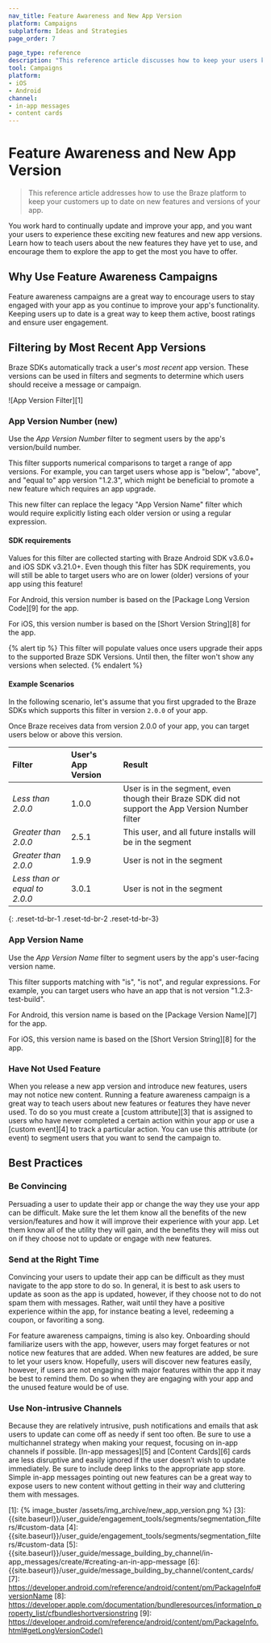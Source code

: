 ```yaml
---
nav_title: Feature Awareness and New App Version
platform: Campaigns
subplatform: Ideas and Strategies
page_order: 7

page_type: reference
description: "This reference article discusses how to keep your users knowledgeable and excited about when you release new features or versions."
tool: Campaigns
platform: 
- iOS
- Android
channel:
- in-app messages
- content cards
---
```

# Feature Awareness and New App Version

> This reference article addresses how to use the Braze platform to keep your customers up to date on new features and versions of your app. 

You work hard to continually update and improve your app, and you want your users to experience these exciting new features and new app versions.  Learn how to teach users about the new features they have yet to use, and encourage them to explore the app to get the most you have to offer.

## Why Use Feature Awareness Campaigns

Feature awareness campaigns are a great way to encourage users to stay engaged with your app as you continue to improve your app's functionality.  Keeping users up to date is a great way to keep them active, boost ratings and ensure user engagement.

## Filtering by Most Recent App Versions

Braze SDKs automatically track a user's _most recent_ app version. These versions can be used in filters and segments to determine which users should receive a message or campaign.

![App Version Filter][1]

### App Version Number (new)

Use the _App Version Number_ filter to segment users by the app's version/build number. 

This filter supports numerical comparisons to target a range of app versions. For example, you can target users whose app is "below", "above", and "equal to" app version "1.2.3", which might be beneficial to promote a new feature which requires an app upgrade.

This new filter can replace the legacy "App Version Name" filter which would require explicitly listing each older version or using a regular expression.

#### SDK requirements

Values for this filter are collected starting with Braze Android SDK v3.6.0+ and iOS SDK v3.21.0+. Even though this filter has SDK requirements, you will still be able to target users who are on lower (older) versions of your app using this feature!

For Android, this version number is based on the [Package Long Version Code][9] for the app.

For iOS, this version number is based on the [Short Version String][8] for the app.

{% alert tip %}
This filter will populate values once users upgrade their apps to the supported Braze SDK Versions. Until then, the filter won't show any versions when selected.
{% endalert %}

#### Example Scenarios

In the following scenario, let's assume that you first upgraded to the Braze SDKs which supports this filter in version `2.0.0` of your app.

Once Braze receives data from version 2.0.0 of your app, you can target users below or above this version.

| Filter  | User's App Version  | Result |
:------------- | :----------- | :---------|
| _Less than 2.0.0_ | 1.0.0 | User is in the segment, even though their Braze SDK did not support the App Version Number filter |
| _Greater than 2.0.0_ | 2.5.1 | This user, and all future installs will be in the segment |
| _Greater than 2.0.0_ | 1.9.9 | User is not in the segment |
| _Less than or equal to 2.0.0_ | 3.0.1 | User is not in the segment |
{: .reset-td-br-1 .reset-td-br-2 .reset-td-br-3}

### App Version Name

Use the _App Version Name_ filter to segment users by the app's user-facing version name. 

This filter supports matching with "is", "is not", and regular expressions. For example, you can target users who have an app that is not version "1.2.3-test-build".

For Android, this version name is based on the [Package Version Name][7] for the app.

For iOS, this version name is based on the [Short Version String][8] for the app.

### Have Not Used Feature

When you release a new app version and introduce new features, users may not notice new content.  Running a feature awareness campaign is a great way to teach users about new features or features they have never used. To do so you must create a [custom attribute][3] that is assigned to users who have never completed a certain action within your app or use a [custom event][4] to track a particular action.  You can use this attribute (or event) to segment users that you want to send the campaign to.

## Best Practices

### Be Convincing

Persuading a user to update their app or change the way they use your app can be difficult.  Make sure the let them know all the benefits of the new version/features and how it will improve their experience with your app.  Let them know all of the utility they will gain, and the benefits they will miss out on if they choose not to update or engage with new features.

### Send at the Right Time

Convincing your users to update their app can be difficult as they must navigate to the app store to do so.  In general, it is best to ask users to update as soon as the app is updated, however, if they choose not to do not spam them with messages. Rather, wait until they have a positive experience within the app, for instance beating a level, redeeming a coupon, or favoriting a song.

For feature awareness campaigns, timing is also key.  Onboarding should familiarize users with the app, however, users may forget features or not notice new features that are added. When new features are added, be sure to let your users know. Hopefully, users will discover new features easily, however, if users are not engaging with major features within the app it may be best to remind them. Do so when they are engaging with your app and the unused feature would be of use.

### Use Non-intrusive Channels

Because they are relatively intrusive, push notifications and emails that ask users to update can come off as needy if sent too often. Be sure to use a multichannel strategy when making your request, focusing on in-app channels if possible. [In-app messages][5] and [Content Cards][6] cards are less disruptive and easily ignored if the user doesn’t wish to update immediately. Be sure to include deep links to the appropriate app store. Simple in-app messages pointing out new features can be a great way to expose users to new content without getting in their way and cluttering them with messages.


[1]: {% image_buster /assets/img_archive/new_app_version.png %}
[3]: {{site.baseurl}}/user_guide/engagement_tools/segments/segmentation_filters/#custom-data
[4]: {{site.baseurl}}/user_guide/engagement_tools/segments/segmentation_filters/#custom-data
[5]: {{site.baseurl}}/user_guide/message_building_by_channel/in-app_messages/create/#creating-an-in-app-message
[6]: {{site.baseurl}}/user_guide/message_building_by_channel/content_cards/
[7]: https://developer.android.com/reference/android/content/pm/PackageInfo#versionName
[8]: https://developer.apple.com/documentation/bundleresources/information_property_list/cfbundleshortversionstring
[9]: https://developer.android.com/reference/android/content/pm/PackageInfo.html#getLongVersionCode()
